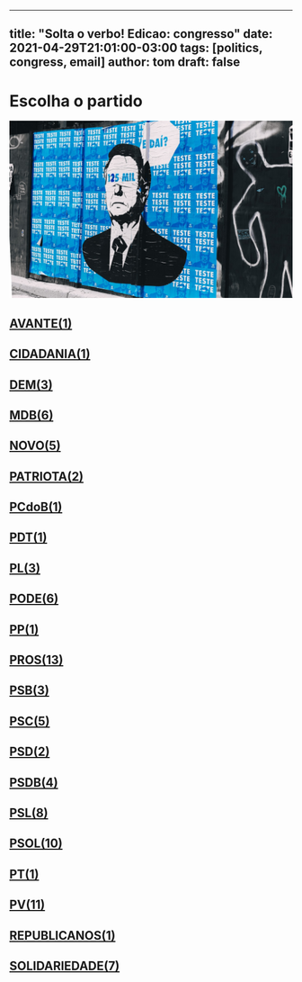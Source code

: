 
---
title: "Solta o verbo! Edicao: congresso"
date: 2021-04-29T21:01:00-03:00
tags: [politics, congress, email]
author: tom
draft: false
---
<h1>Escolha o partido</h1>
<img src="/images/bolsonegligencia.jpeg" />
<h2><a href="mailto:dep.andrejanones@camara.leg.br,"> AVANTE(1) </a></h2><h2><a href="mailto:dep.arnaldojardim@camara.leg.br,"> CIDADANIA(1) </a></h2><h2><a href="mailto:dep.carmenzanotto@camara.leg.br,dep.alexmanente@camara.leg.br,dep.alanrick@camara.leg.br,"> DEM(3) </a></h2><h2><a href="mailto:dep.alexandreleite@camara.leg.br,dep.arthuroliveiramaia@camara.leg.br,dep.bilacpinto@camara.leg.br,dep.carloshenriquegaguim@camara.leg.br,dep.anibalgomes@camara.leg.br,dep.carlosbezerra@camara.leg.br,"> MDB(6) </a></h2><h2><a href="mailto:dep.carloschiodini@camara.leg.br,dep.celsomaldaner@camara.leg.br,dep.alceumoreira@camara.leg.br,dep.baleiarossi@camara.leg.br,dep.alexisfonteyne@camara.leg.br,"> NOVO(5) </a></h2><h2><a href="mailto:dep.adrianaventura@camara.leg.br,dep.alcidesrodrigues@camara.leg.br,"> PATRIOTA(2) </a></h2><h2><a href="mailto:dep.aliceportugal@camara.leg.br,"> PCdoB(1) </a></h2><h2><a href="mailto:dep.alexsantana@camara.leg.br,"> PDT(1) </a></h2><h2><a href="mailto:dep.andrefigueiredo@camara.leg.br,dep.afonsomotta@camara.leg.br,dep.boscocosta@camara.leg.br,"> PL(3) </a></h2><h2><a href="mailto:dep.capitaoaugusto@camara.leg.br,dep.capitaofabioabreu@camara.leg.br,dep.altineucortes@camara.leg.br,dep.aeltonfreitas@camara.leg.br,dep.abiliosantana@camara.leg.br,dep.bacelar@camara.leg.br,"> PODE(6) </a></h2><h2><a href="mailto:dep.andrefufuca@camara.leg.br,"> PP(1) </a></h2><h2><a href="mailto:dep.atilalins@camara.leg.br,dep.cacaleao@camara.leg.br,dep.arthurlira@camara.leg.br,dep.angelaamin@camara.leg.br,dep.celinaleao@camara.leg.br,dep.betorosado@camara.leg.br,dep.atilalira@camara.leg.br,dep.andreabdon@camara.leg.br,dep.adrianodobaldy@camara.leg.br,dep.afonsohamm@camara.leg.br,dep.aguinaldoribeiro@camara.leg.br,dep.ajalbuquerque@camara.leg.br,dep.acaciofavacho@camara.leg.br,"> PROS(13) </a></h2><h2><a href="mailto:dep.carladickson@camara.leg.br,dep.capitaowagner@camara.leg.br,dep.cassioandrade@camara.leg.br,"> PSB(3) </a></h2><h2><a href="mailto:dep.alielmachado@camara.leg.br,dep.camilocapiberibe@camara.leg.br,dep.biradopindare@camara.leg.br,dep.alessandromolon@camara.leg.br,dep.aluisiomendes@camara.leg.br,"> PSC(5) </a></h2><h2><a href="mailto:dep.andreferreira@camara.leg.br,dep.andredepaula@camara.leg.br,"> PSD(2) </a></h2><h2><a href="mailto:dep.charlesfernandes@camara.leg.br,dep.cezinhademadureira@camara.leg.br,dep.antoniobrito@camara.leg.br,dep.aecioneves@camara.leg.br,"> PSDB(4) </a></h2><h2><a href="mailto:dep.alexandrefrota@camara.leg.br,dep.betopereira@camara.leg.br,dep.celiosilveira@camara.leg.br,dep.biacavassa@camara.leg.br,dep.carlossampaio@camara.leg.br,dep.adolfoviana@camara.leg.br,dep.brunafurlan@camara.leg.br,dep.carlazambelli@camara.leg.br,"> PSL(8) </a></h2><h2><a href="mailto:dep.carlosjordy@camara.leg.br,dep.bozzella@camara.leg.br,dep.alinesleutjes@camara.leg.br,dep.alesilva@camara.leg.br,dep.bibonunes@camara.leg.br,dep.biakicis@camara.leg.br,dep.abouanni@camara.leg.br,dep.celsosabino@camara.leg.br,dep.carolinedetoni@camara.leg.br,dep.aureacarolina@camara.leg.br,"> PSOL(10) </a></h2><h2><a href="mailto:dep.celiomoura@camara.leg.br,"> PT(1) </a></h2><h2><a href="mailto:dep.carloszarattini@camara.leg.br,dep.carlosveras@camara.leg.br,dep.arlindochinaglia@camara.leg.br,dep.beneditadasilva@camara.leg.br,dep.afonsoflorence@camara.leg.br,dep.alexandrepadilha@camara.leg.br,dep.betofaro@camara.leg.br,dep.airtonfaleiro@camara.leg.br,dep.bohngass@camara.leg.br,dep.alencarsantanabraga@camara.leg.br,dep.celiostudart@camara.leg.br,"> PV(11) </a></h2><h2><a href="mailto:dep.benesleocadio@camara.leg.br,"> REPUBLICANOS(1) </a></h2><h2><a href="mailto:dep.celsorussomanno@camara.leg.br,dep.amaroneto@camara.leg.br,dep.carlosgomes@camara.leg.br,dep.capitaoalbertoneto@camara.leg.br,dep.alinegurgel@camara.leg.br,dep.aroldomartins@camara.leg.br,dep.augustocoutinho@camara.leg.br,"> SOLIDARIEDADE(7) </a></h2>